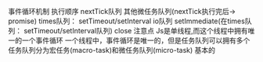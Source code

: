 事件循环机制
执行顺序
nextTick队列
其他微任务队列(nextTick执行完后-> promise)
times队列： setTimeout/setInterval
io队列
setImmediate(在times队列： setTimeout/setInterval队列)
close
注意点
Js是单线程,而这个线程中拥有唯一的一个事件循环
一个线程中，事件循环是唯一的，但是任务队列可以拥有多个
任务队列分为宏任务(macro-task)和微任务队列(micro-task)
基本的